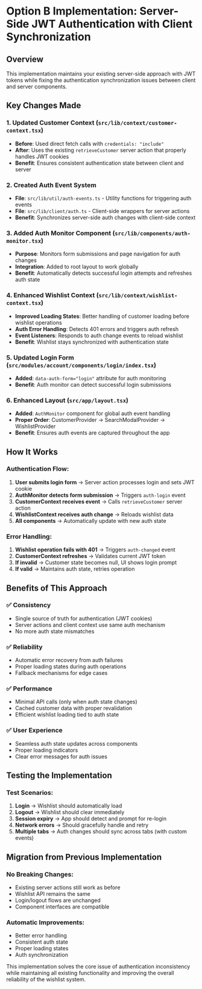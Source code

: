 # Option B Implementation: Server-Side JWT Authentication with Client Synchronization

## Overview

This implementation maintains your existing server-side approach with JWT tokens while fixing the authentication synchronization issues between client and server components.

## Key Changes Made

### 1. **Updated Customer Context** (`src/lib/context/customer-context.tsx`)
- **Before**: Used direct fetch calls with `credentials: "include"`
- **After**: Uses the existing `retrieveCustomer` server action that properly handles JWT cookies
- **Benefit**: Ensures consistent authentication state between client and server

### 2. **Created Auth Event System**
- **File**: `src/lib/util/auth-events.ts` - Utility functions for triggering auth events
- **File**: `src/lib/client/auth.ts` - Client-side wrappers for server actions
- **Benefit**: Synchronizes server-side auth changes with client-side context

### 3. **Added Auth Monitor Component** (`src/lib/components/auth-monitor.tsx`)
- **Purpose**: Monitors form submissions and page navigation for auth changes
- **Integration**: Added to root layout to work globally
- **Benefit**: Automatically detects successful login attempts and refreshes auth state

### 4. **Enhanced Wishlist Context** (`src/lib/context/wishlist-context.tsx`)
- **Improved Loading States**: Better handling of customer loading before wishlist operations
- **Auth Error Handling**: Detects 401 errors and triggers auth refresh
- **Event Listeners**: Responds to auth change events to reload wishlist
- **Benefit**: Wishlist stays synchronized with authentication state

### 5. **Updated Login Form** (`src/modules/account/components/login/index.tsx`)
- **Added**: `data-auth-form="login"` attribute for auth monitoring
- **Benefit**: Auth monitor can detect successful login submissions

### 6. **Enhanced Layout** (`src/app/layout.tsx`)
- **Added**: `AuthMonitor` component for global auth event handling
- **Proper Order**: CustomerProvider → SearchModalProvider → WishlistProvider
- **Benefit**: Ensures auth events are captured throughout the app

## How It Works

### Authentication Flow:
1. **User submits login form** → Server action processes login and sets JWT cookie
2. **AuthMonitor detects form submission** → Triggers `auth-login` event
3. **CustomerContext receives event** → Calls `retrieveCustomer` server action
4. **WishlistContext receives auth change** → Reloads wishlist data
5. **All components** → Automatically update with new auth state

### Error Handling:
1. **Wishlist operation fails with 401** → Triggers `auth-changed` event
2. **CustomerContext refreshes** → Validates current JWT token
3. **If invalid** → Customer state becomes null, UI shows login prompt
4. **If valid** → Maintains auth state, retries operation

## Benefits of This Approach

### ✅ **Consistency**
- Single source of truth for authentication (JWT cookies)
- Server actions and client context use same auth mechanism
- No more auth state mismatches

### ✅ **Reliability** 
- Automatic error recovery from auth failures
- Proper loading states during auth operations
- Fallback mechanisms for edge cases

### ✅ **Performance**
- Minimal API calls (only when auth state changes)
- Cached customer data with proper revalidation
- Efficient wishlist loading tied to auth state

### ✅ **User Experience**
- Seamless auth state updates across components
- Proper loading indicators
- Clear error messages for auth issues

## Testing the Implementation

### Test Scenarios:
1. **Login** → Wishlist should automatically load
2. **Logout** → Wishlist should clear immediately
3. **Session expiry** → App should detect and prompt for re-login
4. **Network errors** → Should gracefully handle and retry
5. **Multiple tabs** → Auth changes should sync across tabs (with custom events)

## Migration from Previous Implementation

### No Breaking Changes:
- Existing server actions still work as before
- Wishlist API remains the same
- Login/logout flows are unchanged
- Component interfaces are compatible

### Automatic Improvements:
- Better error handling
- Consistent auth state
- Proper loading states
- Auth synchronization

This implementation solves the core issue of authentication inconsistency while maintaining all existing functionality and improving the overall reliability of the wishlist system.
